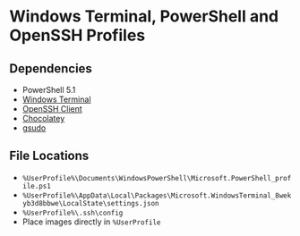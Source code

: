 # Windows Terminal, PowerShell and OpenSSH Profiles
## Dependencies
- PowerShell 5.1
- [Windows Terminal](https://aka.ms/terminal)
- [OpenSSH Client](https://learn.microsoft.com/en-us/windows-server/administration/openssh/openssh_install_firstuse?tabs=gui#tabpanel_1_gui)
- [Chocolatey](https://chocolatey.org)
- [gsudo](https://github.com/gerardog/gsudo)

## File Locations
- `%UserProfile%\Documents\WindowsPowerShell\Microsoft.PowerShell_profile.ps1`
- `%UserProfile%\AppData\Local\Packages\Microsoft.WindowsTerminal_8wekyb3d8bbwe\LocalState\settings.json`
- `%UserProfile%\.ssh\config`
- Place images directly in `%UserProfile`